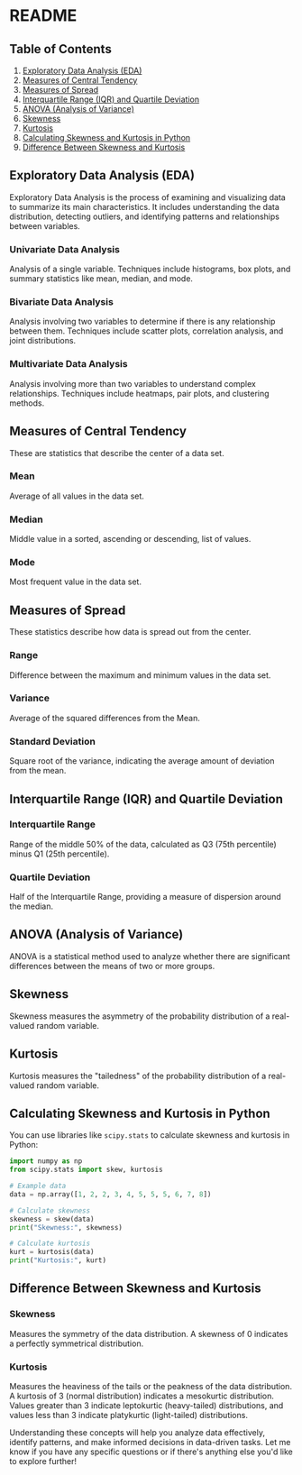 # README

## Table of Contents
1. [Exploratory Data Analysis (EDA)](#exploratory-data-analysis-eda)
2. [Measures of Central Tendency](#measures-of-central-tendency)
3. [Measures of Spread](#measures-of-spread)
4. [Interquartile Range (IQR) and Quartile Deviation](#interquartile-range-iqr-and-quartile-deviation)
5. [ANOVA (Analysis of Variance)](#anova-analysis-of-variance)
6. [Skewness](#skewness)
7. [Kurtosis](#kurtosis)
8. [Calculating Skewness and Kurtosis in Python](#calculating-skewness-and-kurtosis-in-python)
9. [Difference Between Skewness and Kurtosis](#difference-between-skewness-and-kurtosis)

## Exploratory Data Analysis (EDA)
Exploratory Data Analysis is the process of examining and visualizing data to summarize its main characteristics. It includes understanding the data distribution, detecting outliers, and identifying patterns and relationships between variables.

### Univariate Data Analysis
Analysis of a single variable. Techniques include histograms, box plots, and summary statistics like mean, median, and mode.

### Bivariate Data Analysis
Analysis involving two variables to determine if there is any relationship between them. Techniques include scatter plots, correlation analysis, and joint distributions.

### Multivariate Data Analysis
Analysis involving more than two variables to understand complex relationships. Techniques include heatmaps, pair plots, and clustering methods.

## Measures of Central Tendency
These are statistics that describe the center of a data set.

### Mean
Average of all values in the data set.

### Median
Middle value in a sorted, ascending or descending, list of values.

### Mode
Most frequent value in the data set.

## Measures of Spread
These statistics describe how data is spread out from the center.

### Range
Difference between the maximum and minimum values in the data set.

### Variance
Average of the squared differences from the Mean.

### Standard Deviation
Square root of the variance, indicating the average amount of deviation from the mean.

## Interquartile Range (IQR) and Quartile Deviation
### Interquartile Range
Range of the middle 50% of the data, calculated as Q3 (75th percentile) minus Q1 (25th percentile).

### Quartile Deviation
Half of the Interquartile Range, providing a measure of dispersion around the median.

## ANOVA (Analysis of Variance)
ANOVA is a statistical method used to analyze whether there are significant differences between the means of two or more groups.

## Skewness
Skewness measures the asymmetry of the probability distribution of a real-valued random variable.

## Kurtosis
Kurtosis measures the "tailedness" of the probability distribution of a real-valued random variable.

## Calculating Skewness and Kurtosis in Python
You can use libraries like `scipy.stats` to calculate skewness and kurtosis in Python:

```python
import numpy as np
from scipy.stats import skew, kurtosis

# Example data
data = np.array([1, 2, 2, 3, 4, 5, 5, 5, 6, 7, 8])

# Calculate skewness
skewness = skew(data)
print("Skewness:", skewness)

# Calculate kurtosis
kurt = kurtosis(data)
print("Kurtosis:", kurt)
```

## Difference Between Skewness and Kurtosis
### Skewness
Measures the symmetry of the data distribution. A skewness of 0 indicates a perfectly symmetrical distribution.

### Kurtosis
Measures the heaviness of the tails or the peakness of the data distribution. A kurtosis of 3 (normal distribution) indicates a mesokurtic distribution. Values greater than 3 indicate leptokurtic (heavy-tailed) distributions, and values less than 3 indicate platykurtic (light-tailed) distributions.

Understanding these concepts will help you analyze data effectively, identify patterns, and make informed decisions in data-driven tasks. Let me know if you have any specific questions or if there's anything else you'd like to explore further!
